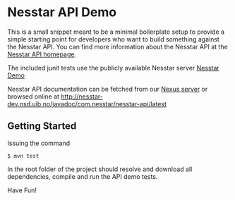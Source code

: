 Nesstar API Demo
================

This is a small snippet meant to be a minimal boilerplate setup to provide a
simple starting point for developers who want to build something against the
Nesstar API. You can find more information about the Nesstar API at the
[Nesstar API homepage](http://nesstar.com/software/public_api.html).

The included junit tests use the publicly available Nesstar server [Nesstar
Demo](http://nesstar-demo.nsd.uib.no) 

Nesstar API documentation can be fetched from our [Nexus
server](https://nesstar-dev.nsd.uib.no/nexus) or browsed online at
http://nesstar-dev.nsd.uib.no/javadoc/com.nesstar/nesstar-api/latest

Getting Started
---------------

Issuing the command 
 
    $ mvn test

In the root folder of the project should resolve and download all dependencies,
compile and run the API demo tests.

Have Fun!
